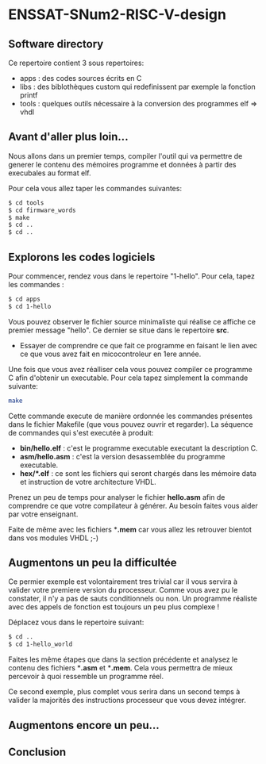 # ENSSAT-SNum2-RISC-V-design
## Software directory

Ce repertoire contient 3 sous repertoires:

* apps  : des codes sources écrits en C
* libs  : des biblothèques custom qui redefinissent par exemple la fonction printf
* tools : quelques outils nécessaire à la conversion des programmes elf => vhdl

## Avant d'aller plus loin...

Nous allons dans un premier temps, compiler l'outil qui va permettre de generer le contenu des mémoires programme et données à partir des execubales au format elf.

Pour cela vous allez taper les commandes suivantes:

```bash
$ cd tools
$ cd firmware_words
$ make
$ cd ..
$ cd ..
```

## Explorons les codes logiciels

Pour commencer, rendez vous dans le repertoire "1-hello". Pour cela, tapez les commandes :

```bash
$ cd apps
$ cd 1-hello
```

Vous pouvez observer le fichier source minimaliste qui réalise ce affiche ce premier message "hello". Ce dernier se situe dans le repertoire **src**.

* Essayer de comprendre ce que fait ce programme en faisant le lien avec ce que vous avez fait en micocontroleur en 1ere année.

Une fois que vous avez réalliser cela vous pouvez compiler ce programme C afin d'obtenir un executable. Pour cela tapez simplement la commande suivante:

```bash
make
```

Cette commande execute de manière ordonnée les commandes présentes dans le fichier Makefile (que vous pouvez ouvrir et regarder). La séquence de commandes qui s'est executée à produit:

* **bin/hello.elf** : c'est le programme executable executant la description C.
* **asm/hello.asm** : c'est la version desassemblée du programme executable.
* **hex/*.elf** : ce sont les fichiers qui seront chargés dans les mémoire data et instruction de votre architecture VHDL.

Prenez un peu de temps pour analyser le fichier **hello.asm** afin de comprendre ce que votre compilateur à générer. Au besoin faites vous aider par votre enseignant.

Faite de même avec les fichiers ***.mem** car vous allez les retrouver bientot dans vos modules VHDL ;-)


## Augmentons un peu la difficultée

Ce permier exemple est volontairement tres trivial car il vous servira à valider votre premiere version du processeur. Comme vous avez pu le constater, il n'y a pas de sauts conditionnels ou non. Un programme réaliste avec des appels de fonction est toujours un peu plus complexe !

Déplacez vous dans le repertoire suivant:

```bash
$ cd ..
$ cd 1-hello_world
```

Faites les même étapes que dans la section précédente et analysez le contenu des fichiers ***.asm** et ***.mem**. Cela vous permettra de mieux percevoir à quoi ressemble un programme réel.

Ce second exemple, plus complet vous serira dans un second temps à valider la majorités des instructions processeur que vous devez intégrer.


## Augmentons encore un peu...



## Conclusion
